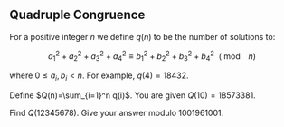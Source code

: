 ## Quadruple Congruence

For a positive integer  $n$  we define  $q(n)$  to be the number of solutions to:

$$
a_1^2 + a_2^2 + a_3^2 + a_4^2 \equiv b_1^2+b_2^2+b_3^2+b_4^2\ \  (\bmod \ \ n)
$$

where  $0\leq a_i,b_i<n$. For example,  $q(4)=18432$.

Define  $Q(n)=\sum_{i=1}^n q(i)$. You are given  $Q(10)=18573381$.

Find  $Q(12345678)$. Give your answer modulo  $1001961001$.
